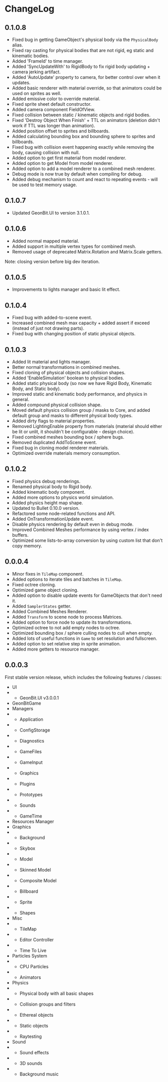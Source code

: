 # ChangeLog

## 0.1.0.8

- Fixed bug in getting GameObject's physical body via the `PhysicalBody` alias.
- Fixed ray casting for physical bodies that are not rigid, eg static and kinematic bodies.
- Added 'FrameId' to time manager.
- Added 'SyncUpdateWith' to RigidBody to fix rigid body updating + camera jerking artifact.
- Added 'AutoUpdate' property to camera, for better control over when it updates.
- Added basic renderer with material override, so that animators could be used on sprites as well.
- Added emissive color to override material.
- Fixed sprite sheet default constructor.
- Added camera component FieldOfView.
- Fixed collision between static / kinematic objects and rigid bodies.
- Fixed 'Destroy Object When Finish' + TTL on animators (deletion didn't work if TTL was longer than animation).
- Added position offset to sprites and billboards.
- Added calculating bounding box and bounding sphere to sprites and billboards.
- Fixed bug with collision event happening exactly while removing the body, causing collision with null.
- Added option to get first material from model renderer.
- Added option to get Model from model renderer.
- Added option to add a model renderer to a combined mesh renderer.
- Debug mode is now true by default when compiling for debug.
- Added debug mechanism to count and react to repeating events - will be used to test memory usage.

## 0.1.0.7

- Updated GeonBit.UI to version 3.1.0.1.

## 0.1.0.6

- Added normal mapped material.
- Added support in multiple vertex types for combined mesh.
- Removed usage of deprecated Matrix.Rotation and Matrix.Scale getters.

Note: closing version before big dev iteration.

## 0.1.0.5

- Improvements to lights manager and basic lit effect.


## 0.1.0.4

- Fixed bug with added-to-scene event.
- Increased combined mesh max capacity + added assert if exceed (instead of just not drawing parts).
- Fixed bug with changing position of static physical objects. 


## 0.1.0.3

- Added lit material and lights manager.
- Better normal transformations in combined meshes.
- Fixed cloning of physical objects and collision shapes.
- Added 'EnableSimulation' boolean to physical bodies.
- Added static physical body (so now we have Rigid Body, Kinematic Body, and Static body).
- Improved static and kinematic body performance, and physics in general.
- Added compound physical collision shape.
- Moved default physics collision group / masks to Core, and added default group and masks to different physical body types.
- Added dirty flags to material properties.
- Removed LightingEnable property from materials (material should either be lit or unlit, it shouldn't be configurable - design choice).
- Fixed combined meshes bounding box / sphere bugs.
- Removed duplicated AddToScene event.
- Fixed bug in cloning model renderer materials.
- Optimized override materials memory consumption.


## 0.1.0.2

- Fixed physics debug renderings.
- Renamed physical body to Rigid body.
- Added kinematic body component.
- Added more options to physics world simulation.
- Added physics height map shape.
- Updated to Bullet 0.10.0 version.
- Refactored some node-related functions and API.
- Added OnTransformationUpdate event.
- Disable physics rendering by default even in debug mode.
- Improved Combined Meshes performance by using vertex / index buffers.
- Optimized some lists-to-array conversion by using custom list that don't copy memory.


## 0.0.0.4

- Minor fixes in ```TileMap``` component.
- Added options to iterate tiles and batches in ```TileMap```.
- Fixed octree cloning.
- Optimized game object cloning.
- Added option to disable update events for GameObjects that don't need it.
- Added ```SamplerStates``` getter.
- Added Combined Meshes Renderer.
- Added ```Transform``` to scene node to process Matrices.
- Added option to force node to update its transformations.
- Optimized octree to not add empty nodes to octree.
- Optimized bounding box / sphere culling nodes to cull when empty.
- Added lots of useful functions in ```Game``` to set resolution and fullscreen.
- Added option to set relative step in sprite animation.
- Added more getters to resource manager.


## 0.0.0.3

First stable version release, which includes the following features / classes:

- UI
- - GeonBit.UI v3.0.0.1
- GeonBitGame
- Managers
- - Application
- - ConfigStorage
- - Diagnostics
- - GameFiles
- - GameInput
- - Graphics
- - Plugins
- - Prototypes
- - Sounds
- - GameTime
- Resources Manager
- Graphics
- - Background
- - Skybox
- - Model
- - Skinned Model
- - Composite Model
- - Billboard
- - Sprite
- - Shapes
- Misc
- - TileMap
- - Editor Controller
- - Time To Live
- Particles System
- - CPU Particles
- - Animators
- Physics
- - Physical body with all basic shapes
- - Collision groups and filters
- - Ethereal objects
- - Static objects
- - Raytesting
- Sound
- - Sound effects
- - 3D sounds
- - Background music